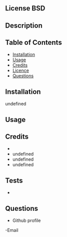 
#  

 ## License  BSD


 ## Description
 

 ## Table of Contents
 - [Installation](#howToInstall)
 - [Usage](#usage)
 - [Credits](#credits)
 - [Licence](#license)
 - [Questions](#questions)

 ## Installation
 undefined

 ## Usage
 
    
   

 ## Credits
- 
- undefined
- undefined
- undefined


 ## Tests

 - 

 ## Questions

 - Github profile
  

  -Email
  